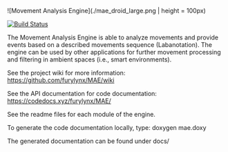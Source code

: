 ![Movement Analysis Engine](./mae_droid_large.png | height = 100px)

[![Build Status](https://travis-ci.org/furylynx/MAE.svg?branch=master)](https://travis-ci.org/furylynx/MAE)


The Movement Analysis Engine is able to analyze movements and provide events based on a described movements sequence (Labanotation). The engine can be used by other applications for further movement processing and filtering in ambient spaces (i.e., smart environments).


See the project wiki for more information: https://github.com/furylynx/MAE/wiki

See the API documentation for code documentation: https://codedocs.xyz/furylynx/MAE/

See the readme files for each module of the engine.

To generate the code documentation locally, type:
doxygen mae.doxy

The generated documentation can be found under docs/
